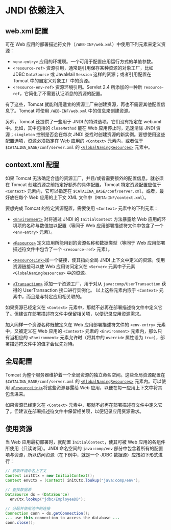 # JNDI 依赖注入

## web.xml 配置

可在 Web 应用的部署描述符文件（`/WEB-INF/web.xml`）中使用下列元素来定义资源：

- `<env-entry>` 应用的环境项。一个可用于配置应用运行方式的单值参数。
- `<resource-ref>` 资源引用，通常是引用保存某种资源的对象工厂，比如 JDBC `DataSource` 或 JavaMail `Session` 这样的资源；或者引用配置在 Tomcat 中的自定义对象工厂中的资源。
- `<resource-env-ref>` 资源环境引用。Servlet 2.4 所添加的一种新 `resource-ref`，它简化了不需要认证消息的资源的配置。

有了这些，Tomcat 就能利用适宜的资源工厂来创建资源，再也不需要其他配置信息了。Tomcat 将使用 `/WEB-INF/web.xml` 中的信息来创建资源。

另外，Tomcat 还提供了一些用于 JNDI 的特殊选项，它们没有指定在 web.xml 中。比如，其中包括的 `closeMethod` 能在 Web 应用停止时，迅速清除 JNDI 资源；`singleton` 控制是否会在每次 JNDI 查找时创建资源的新实例。要想使用这些配置选项，资源必须指定在 Web 应用的 [`<Context>`](http://tomcat.apache.org/tomcat-8.0-doc/config/context.html) 元素内，或者位于 `$CATALINA_BASE/conf/server.xml` 的 [`<GlobalNamingResources>`](http://tomcat.apache.org/tomcat-8.0-doc/config/globalresources.html) 元素中。

## context.xml 配置

如果 Tomcat 无法确定合适的资源工厂，并且/或者需要额外的配置信息，就必须在 Tomcat 创建资源之前指定好额外的具体配置。Tomcat 特定资源配置应位于 `<Context>` 元素内，它可以指定在 `$CATALINA_BASE/conf/server.xml`，或者，最好放在每个 Web 应用的上下文 XML 文件中（`META-INF/context.xml`）。

要想完成 Tomcat 的特定资源配置，需要使用 `<Context>` 元素中的下列元素：

- [`<Environment>`](http://tomcat.apache.org/tomcat-8.0-doc/config/context.html#Environment_Entries) 对将通过 JNDI 的 `InitialContext` 方法暴露给 Web 应用的环境项的名称与数值加以配置（等同于 Web 应用部署描述符文件中包含了一个 `<env-entry>` 元素）。

- [`<Resource>`](http://tomcat.apache.org/tomcat-8.0-doc/config/context.html#Resource_Definitions) 定义应用所能用到的资源名称和数据类型（等同于 Web 应用部署描述符文件中包含了一个 `<resource-ref>` 元素）。

- [`<ResourceLink>`](http://tomcat.apache.org/tomcat-8.0-doc/config/context.html#Resource_Links)加一个链接，使其指向全局 JNDI 上下文中定义的资源。使用资源链接可以使 Web 应用访问定义在 `<Server>` 元素中子元素 `<GlobalNamingResources>` 中的资源。

- [`<Transaction>`](http://tomcat.apache.org/tomcat-8.0-doc/config/context.html#Trans) 添加一个资源工厂，用于对从 `java:comp/UserTransaction` 获得的 UserTransaction 接口进行实例化。
以上这些元素内嵌于 `<Context>` 元素中，而且是与特定应用相关联的。

如果资源已经定义在 `<Context>` 元素中，那就不必再在部署描述符文件中定义它了。但建议在部署描述符文件中保留相关项，以便记录应用资源需求。

加入同样一个资源名称既被定义在 Web 应用部署描述符文件的 `<env-entry>` 元素中，又被定义在 Web 应用的 `<Context>` 元素的 `<Environment>` 元素内，那么只有当相应的 `<Environment>` 元素允许时（将其中的 `override` 属性设为 `true`），部署描述符文件中的值才会优先对待。

## 全局配置

Tomcat 为整个服务器维护着一个全局资源的独立命名空间。这些全局资源配置在 `$CATALINA_BASE/conf/server.xml` 的 [`<GlobalNamingResources>`](http://tomcat.apache.org/tomcat-8.0-doc/config/globalresources.html) 元素内。可以使用 [`<ResourceLink>`](http://tomcat.apache.org/tomcat-8.0-doc/config/context.html#Resource_Links)将这些资源暴露给 Web 应用，以便在每一应用上下文中将其包含进来。

如果资源已经定义在 `<Context>` 元素中，那就不必再在部署描述符文件中定义它了。但建议在部署描述符文件中保留相关项，以便记录应用资源需求。

## 使用资源

当 Web 应用最初部署时，就配置 `InitialContext`，使其可被 Web 应用的各组件所使用（只读访问）。JNDI 命名空间的 `java:comp/env` 部分中包含着所有的配置项与资源，所以访问资源（在下例中，就是一个 JDBC 数据源）应按如下形式进行：

```java
// 获取环境命名上下文
Context initCtx = new InitialContext();
Context envCtx = (Context) initCtx.lookup("java:comp/env");

// 查找数据源
DataSource ds = (DataSource)
  envCtx.lookup("jdbc/EmployeeDB");

// 分配并使用池中的连接
Connection conn = ds.getConnection();
... use this connection to access the database ...
conn.close();
```